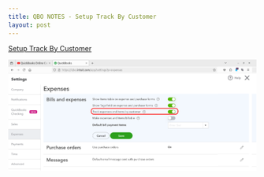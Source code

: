 ```yaml
---
title: QBO NOTES - Setup Track By Customer
layout: post
---
```



[Setup Track By Customer](https://youtu.be/aoWghI3kvpc?si=IZk_bwTR4bR47rH6&t=821)

![Setup Exp Tracking](/assets/images/exp.track.by.customer.png)
